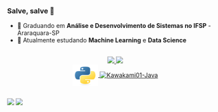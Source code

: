 ### Salve, salve 👋

- 🔭 Graduando em **Análise e Desenvolvimento de Sistemas no IFSP** - Araraquara-SP
- 🌱 Atualmente estudando **Machine Learning** e **Data Science**

##

<div align="center">
  <a href="https://github.com/kawakami01">
  <img height="150em" src="https://github-readme-stats-sigma-five.vercel.app/api?username=kawakami01&show_icons=true&theme=tokyonight&include_all_commits=true&count_private=true"/>
  <img height="150em" src="https://github-readme-stats-sigma-five.vercel.app/api/top-langs/?username=kawakami01&layout=compact&langs_count=7&theme=transparent&show_icons=true&bg_color=013017023/>
</div>
<div style="display: inline_block"><br>
  <img align="center" alt="Kawakami01-Python" height="50" width="60" src="https://raw.githubusercontent.com/devicons/devicon/master/icons/python/python-original.svg">
  <img align="center" alt="Kawakami01-Java" height="50" width="60" src="https://cdn.jsdelivr.net/gh/devicons/devicon/icons/java/java-original.svg"/>
</div>

##
  <a href = "mailto:m.kawakami@aluno.ifsp.edu.br"><img src="https://img.shields.io/badge/-Gmail-%23333?style=for-the-badge&logo=gmail&logoColor=white" target="_blank"></a>
  <a href="https://www.linkedin.com/in/miguel-kawakami-579561165/" target="_blank"><img src="https://img.shields.io/badge/-LinkedIn-%230077B5?style=for-the-badge&logo=linkedin&logoColor=white" target="_blank"></a> 
